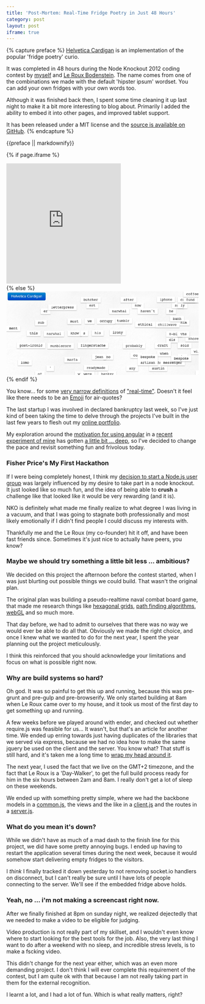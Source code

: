 ```yaml
---
title: 'Post-Mortem: Real-Time Fridge Poetry in Just 48 Hours'
category: post
layout: post
iframe: true
---
```

{% capture preface %}
[Helvetica Cardigan](http://cardigan.daemon.co.za/) is an implementation of the popular 'fridge poetry' curio.

It was completed in 48 hours during the Node Knockout 2012 coding contest by [myself](http://daemon.co.za) and [Le Roux Bodenstein](http://twitter.com/lerouxb). The name comes from one of the combinations we made with the default 'hipster ipsum' wordset. You can add your own fridges with your own words too.

Although it was finished back then, I spent some time cleaning it up last night to make it a bit more interesting to blog about. Primarily I added the ability to embed it into other pages, and improved tablet support.

It has been released under a MIT license and the [source is available on GitHub](https://github.com/Vertice/helvetica-cardigan).
{% endcapture %}

<div class='bs-callout-info bs-callout'>
 {{preface || markdownify}}
</div>

{% if page.iframe %}
<div class='iframe-wrapper col-lg-12 col-md-12 col-sm-12 col-xs-12'>
  <iframe height="315" src="http://cardigan.daemon.co.za/e" frameborder="0">
  </iframe>
</div>
{% else %}
<div class='img-wrapper'>
   <a href='http://cardigan.daemon.co.za/' target='blank'>
       <img src='/img/cardigan.offline.png' />
   </a>
</div>
{% endif %}

You know... for some [very narrow definitions](http://en.wikipedia.org/wiki/WebSocket) of ["real-time"](http://en.wikipedia.org/wiki/Real-time_computing). Doesn't it feel
like there needs to be an [Emoji](http://en.wikipedia.org/wiki/Emoji) for air-quotes?

The last startup I was involved in declared bankruptcy last week, so I've
just kind of been taking the time to delve through the projects I've built in
the last few years to flesh out my [online portfolio](http://daemon.co.za/portfolio).

My exploration around the [motivation for using angular](http://daemon.co.za/2014/03/why-wrong-to-be-afraid-angular) in a [recent experiment of mine](http://daemon.co.za/2014/03/mirror-tumblr-picture-blogs-browsr) has gotten [a little bit ... deep](http://daemon.co.za/2014/03/wrong-to-be-afraid-of-angular), so I've decided to change the pace and revisit something fun and frivolous today.

### Fisher Price's My First Hackathon

If I were being completely honest, I think my [decision to start a Node.js user group](http://daemon.co.za/2012/05/why-start-a-nodejs-user-group)
was largely influenced by my desire to take part in a node knockout. It just looked like so much fun,
and the idea of being able to __crush__ a challenge like that looked like it would be very rewarding (and it is).

NKO is definitely what made me finally realize to what degree I was living in a vacuum, and that
I was going to stagnate both professionally and most likely emotionally if I didn't find people
I could discuss my interests with.

Thankfully me and the Le Roux (my co-founder) hit it off, and have been fast friends since. Sometimes it's just nice to actually have peers, you know?

### Maybe we should try something a little bit less ... ambitious?

We decided on this project the afternoon before the contest started, when I was just blurting out
possible things we could build. That wasn't the original plan.

The original plan was building a pseudo-realtime naval combat board game,
that made me research things like [hexagonal grids](http://www-cs-students.stanford.edu/~amitp/gameprog.html#hex_),
[path finding algorithms](http://theory.stanford.edu/~amitp/GameProgramming/), [webGL](http://creativejs.com/) and so much more.

That day before, we had to admit to ourselves that there was no way we would ever be able to do all that. Obviously we
made the right choice, and once I knew what we wanted to do for the next year, I spent the year planning out the project
meticulously.

I think this reinforced that you should acknowledge your limitations and focus on what is possible right now.

### Why are build systems so hard?

Oh god. It was so painful to get this up and running, because this was pre-grunt and pre-gulp and pre-browserify. We only started building at 8am when Le Roux came over to my house, and it took us most of the first day to get something
up and running. 

A few weeks before we played around with ender, and checked out whether require.js was feasible for us... It wasn't,
but that's an article for another time. We ended up erring towards just having duplicates of the libraries that we
served via express, because we had no idea how to make the same jquery be used on the client and the server. You know
what? That stuff is still hard, and it's taken me a long time to [wrap my head around it](http://github.com/Vertice/browserify-harness).

The next year, I used the fact that we live on the GMT+2 timezone, and the fact that Le Roux is a 'Day-Walker', to
get the full build process ready for him in the six hours between 2am and 8am. I really don't get a lot of sleep on these weekends.

We ended up with something pretty simple, where we had the backbone models in a [common.js](https://github.com/Vertice/helvetica-cardigan/blob/master/lib/common.js), the views and the like
in a [client.js](https://github.com/Vertice/helvetica-cardigan/blob/master/lib/client.js) and the routes in a [server.js](https://github.com/Vertice/helvetica-cardigan/blob/master/server.js).

### What do you mean it's down?

While we didn't have as much of a mad dash to the finish line for this project, we did have some pretty
annoying bugs. I ended up having to restart the application several times during the next week, because it would somehow start
delivering empty fridges to the visitors.

I _think_ I finally tracked it down yesterday to not removing socket.io handlers on disconnect, but I can't really be sure
until I have lots of people connecting to the server. We'll see if the embedded fridge above holds.

### Yeah, no ... i'm not making a screencast right now.

After we finally finished at 8pm on sunday night, we realized dejectedly that we needed to make a video to be eligible for judging.

Video production is not really part of my skillset, and I wouldn't even know where to start looking for the best tools for the job. Also, the very last
thing I want to do after a weekend with no sleep, and incredible stress levels, is to make a fscking video.

This didn't change for the next year either, which was an even more demanding project. I don't think I will ever complete this requirement of the contest, but I am quite ok with that because I am not really taking part in them for
the external recognition.

I learnt a lot, and I had a lot of fun. Which is what really matters, right?
